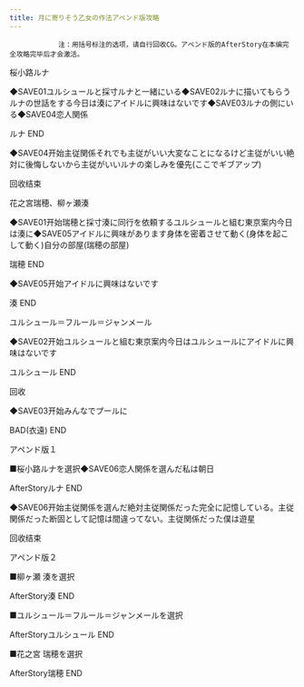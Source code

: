 ```yaml
---
title: 月に寄りそう乙女の作法アペンド版攻略
---
```


                注：用括号标注的选项，请自行回收CG。アペンド版的AfterStory在本编完全攻略完毕后才会激活。

桜小路ルナ

◆SAVE01ユルシュールと採寸ルナと一緒にいる◆SAVE02ルナに描いてもらうルナの世話をする今日は湊にアイドルに興味はないです◆SAVE03ルナの側にいる◆SAVE04恋人関係

ルナ END

◆SAVE04开始主従関係それでも主従がいい大変なことになるけど主従がいい絶対に後悔しないから主従がいいルナの楽しみを優先(ここでギブアップ)

回收结束

花之宮瑞穂、柳ヶ瀬湊

◆SAVE01开始瑞穂と採寸湊に同行を依頼するユルシュールと組む東京案内今日は湊に◆SAVE05アイドルに興味があります身体を密着させて動く(身体を起こして動く)自分の部屋(瑞穂の部屋)

瑞穂 END

◆SAVE05开始アイドルに興味はないです

湊 END

ユルシュール＝フルール＝ジャンメール

◆SAVE02开始ユルシュールと組む東京案内今日はユルシュールにアイドルに興味はないです

ユルシュール END

回收

◆SAVE03开始みんなでプールに

BAD(衣遠) END

アペンド版１

■桜小路ルナを選択◆SAVE06恋人関係を選んだ私は朝日

AfterStoryルナ END

◆SAVE06开始主従関係を選んだ絶対主従関係だった完全に記憶している。主従関係だった断固として記憶は間違ってない。主従関係だった僕は遊星

回收结束

アペンド版２

■柳ヶ瀬 湊を選択

AfterStory湊 END

■ユルシュール＝フルール＝ジャンメールを選択

AfterStoryユルシュール END

■花之宮 瑞穂を選択

AfterStory瑞穂 END
              
